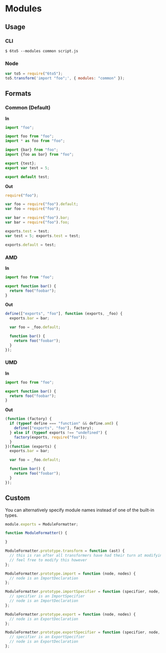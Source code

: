 # Modules

## Usage

### CLI

    $ 6to5 --modules common script.js

### Node

```javascript
var to5 = require("6to5");
to5.transform('import "foo";', { modules: "common" });
```

## Formats

### Common (Default)

**In**

```javascript
import "foo";

import foo from "foo";
import * as foo from "foo";

import {bar} from "foo";
import {foo as bar} from "foo";

export {test};
export var test = 5;

export default test;
```

**Out**

```javascript
require("foo");

var foo = require("foo").default;
var foo = require("foo");

var bar = require("foo").bar;
var bar = require("foo").foo;

exports.test = test;
var test = 5; exports.test = test;

exports.default = test;
```

### AMD

**In**

```javascript
import foo from "foo";

export function bar() {
  return foo("foobar");
}
```

**Out**

```javascript
define(["exports", "foo"], function (exports, _foo) {
  exports.bar = bar;

  var foo = _foo.default;

  function bar() {
    return foo("foobar");
  }
});
```

### UMD

**In**

```javascript
import foo from "foo";

export function bar() {
  return foo("foobar");
}
```

**Out**

```javascript
(function (factory) {
  if (typeof define === "function" && define.amd) {
    define(["exports", "foo"], factory);
  } else if (typeof exports !== "undefined") {
    factory(exports, require("foo"));
  }
})(function (exports) {
  exports.bar = bar;

  var foo = _foo.default;

  function bar() {
    return foo("foobar");
  }
});
```

## Custom

You can alternatively specify module names instead of one of the built-in types.

```javascript
module.exports = ModuleFormatter;

function ModuleFormatter() {

}

ModuleFormatter.prototype.transform = function (ast) {
  // this is ran after all transformers have had their turn at modifying the ast
  // feel free to modify this however
};

ModuleFormatter.prototype.import = function (node, nodes) {
  // node is an ImportDeclaration
};

ModuleFormatter.prototype.importSpecifier = function (specifier, node, nodes) {
  // specifier is an ImportSpecifier
  // node is an ImportDeclaration
};

ModuleFormatter.prototype.export = function (node, nodes) {
  // node is an ExportDeclaration
};

ModuleFormatter.prototype.exportSpecifier = function (specifier, node, nodes) {
  // specifier is an ExportSpecifier
  // node is an ExportDeclaration
};
```
